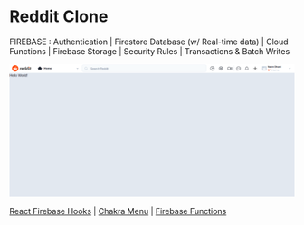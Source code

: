 # Reddit Clone 

FIREBASE :
      Authentication
    | Firestore Database (w/ Real-time data)
    | Cloud Functions
    | Firebase Storage
    | Security Rules
    | Transactions & Batch Writes

![](docs/screenshot01.png)

[React Firebase Hooks](https://github.com/csfrequency/react-firebase-hooks)
| [Chakra Menu](https://chakra-ui.com/docs/components/menu)
| [Firebase Functions](https://youtu.be/rDAdcZ2KdNg?t=1743)